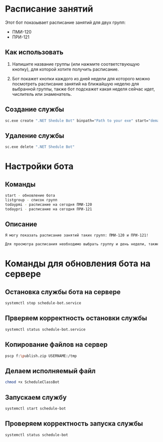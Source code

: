 # Расписание занятий
Этот бот показывает расписание занятий для двух групп:

* ПМИ-120
* ПРИ-121

## Как использовать
1. Напишите название группы (или нажмите соответствующую кнопку), для которой хотите получить расписание.

2. Бот покажет кнопки каждого из дней недели для которого можно посмотреть расписание занятий на ближайшую неделю для выбранной группы, также бот подскажет какая неделя сейчас идет, числитель или знаменатель.

## Создание службы
```bash
sc.exe create ".NET Shedule Bot" binpath="Path to your exe" start="demand"
```
## Удаление службы
```bash
sc.exe delete ".NET Shedule Bot"
```
# Настройки бота

## Команды
```bash
start - обновление бота 
listgroup - список групп
todaypmi - расписание на сегодня ПМИ-120
todaypri - расписание на сегодня ПРИ-121
```

## Описание
```bash
Я могу показать расписание занятий таких групп: ПМИ-120 и ПРИ-121!

Для просмотра расписания необходимо выбрать группу и день недели, также я расскажу числитель или знаменатель сейчас!
```
# Команды для обновления бота на сервере
## Остановка службы бота на сервере
```bash
systemctl stop schedule-bot.service
```
## Прверяем корректность остановки службы
```bash
systemctl status schedule-bot.service
```
## Копирование файлов на сервер
```bash
pscp f:\publish.zip USERNAME:/tmp
```
## Делаем исполняемый файл
```bash
chmod +x ScheduleClassBot
```
## Запускаем службу
```bash
systemctl start schedule-bot
```
## Проверяем корректность запуска службы
```bash
systemctl status schedule-bot
```
